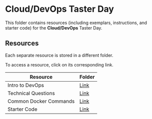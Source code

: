 # Cloud/DevOps Taster Day

This folder contains resources (including exemplars, instructions, and starter code) for the **Cloud/DevOps** Taster Day.

## Resources

Each separate resource is stored in a different folder.

To access a resource, click on its corresponding link. 

| Resource | Folder |
| --- | --- |
| Intro to DevOps | [Link](./intro-to-devops.md) |
| Technical Questions | [Link](./technical-questions.md) |
| Common Docker Commands | [Link](./docker-commands.md) |
| Starter Code | [Link](./starter-code/) |
